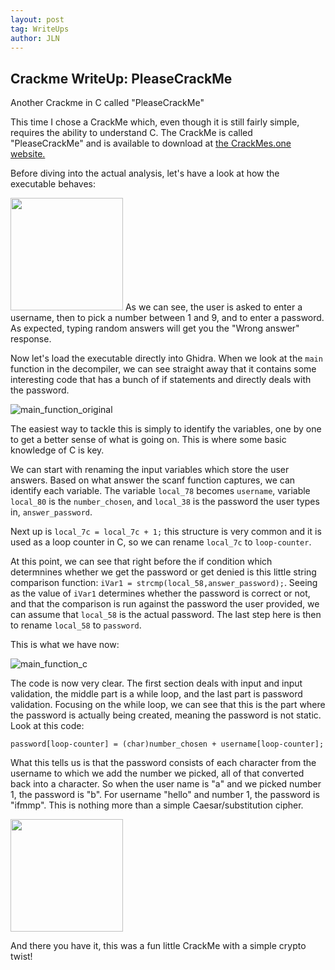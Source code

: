 ```yaml
---
layout: post
tag: WriteUps
author: JLN
---
```

## Crackme WriteUp: PleaseCrackMe
Another Crackme in C called "PleaseCrackMe"

This time I chose a CrackMe which, even though it is still fairly simple, requires the ability to understand C. The CrackMe is called "PleaseCrackMe" and is available to download at [the CrackMes.one website.](https://crackmes.one/crackme/612e85d833c5d41acedffa4f)

Before diving into the actual analysis, let's have a look at how the executable behaves:

<img src="https://user-images.githubusercontent.com/101567957/185801576-f57d1bd0-a3b9-418b-877b-edb5d6a05f1e.png" height="180">
As we can see, the user is asked to enter a username, then to pick a number between 1 and 9, and to enter a password. As expected, typing random answers will get you the "Wrong answer" response.

Now let's load the executable directly into Ghidra. When we look at the `main` function in the decompiler, we can see straight away that it contains some interesting code that has a bunch of if statements and directly deals with the password.

![main_function_original](https://user-images.githubusercontent.com/101567957/185801573-ffe6252d-ffe0-4902-9f24-c0c57f25e475.png)

The easiest way to tackle this is simply to identify the variables, one by one to get a better sense of what is going on. 
This is where some basic knowledge of C is key. 

We can start with renaming the input variables which store the user answers. Based on what answer the scanf function captures, we can identify each variable. The variable `local_78` becomes `username`, variable `local_80` is the `number_chosen`, and  `local_38` is the password the user types in, `answer_password`. 

Next up is `local_7c = local_7c + 1;` this structure is very common and it is used as a loop counter in C, so we can rename `local_7c` to `loop-counter`.

At this point, we can see that right before the if condition which determnines whether we get the password or get denied is this little string comparison function: `iVar1 = strcmp(local_58,answer_password);`. Seeing as the value of `iVar1` determines whether the password is correct or not, and that the comparison is run against the password the user provided, we can assume that `local_58` is the actual password. The last step here is then to rename `local_58` to `password`. 

This is what we have now:

![main_function_c](https://user-images.githubusercontent.com/101567957/185802718-bc0ae732-ea1a-467f-a0bf-90446c6e2378.png)

The code is now very clear. The first section deals with input and input validation, the middle part is a while loop, and the last part is password validation. Focusing on the while loop, we can see that this is the part where the password is actually being created, meaning the password is not static. Look at this code:

`password[loop-counter] = (char)number_chosen + username[loop-counter];`

What this tells us is that the password consists of each character from the username to which we add the number we picked, all of that converted back into a character. So when the user name is "a" and we picked number 1, the password is "b". For username "hello" and number 1, the password is "ifmmp".
This is nothing more than a simple Caesar/substitution cipher. 

<img src="https://user-images.githubusercontent.com/101567957/185803905-522673a9-b498-4b15-ba14-c0438a62bfca.png" height="180">

And there you have it, this was a fun little CrackMe with a simple crypto twist!

